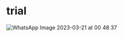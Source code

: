 # trial
![WhatsApp Image 2023-03-21 at 00 48 37](https://user-images.githubusercontent.com/97865565/226444105-8c938c4a-86c1-42a1-9938-3605a271adfa.jpeg)
